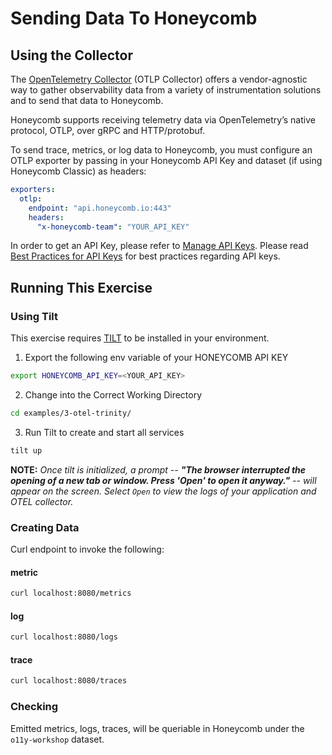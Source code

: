 # Sending Data To Honeycomb

## Using the Collector

The [OpenTelemetry Collector](https://opentelemetry.io/docs/collector/) (OTLP Collector) offers a vendor-agnostic way to gather observability data from a variety of instrumentation solutions and to send that data to Honeycomb.

Honeycomb supports receiving telemetry data via OpenTelemetry’s native protocol, OTLP, over gRPC and HTTP/protobuf.

To send trace, metrics, or log data to Honeycomb, you must configure an OTLP exporter by passing in your Honeycomb API Key and dataset (if using Honeycomb Classic) as headers:

```yaml
exporters:
  otlp:
    endpoint: "api.honeycomb.io:443"
    headers:
      "x-honeycomb-team": "YOUR_API_KEY"
```

In order to get an API Key, please refer to [Manage API Keys](https://docs.honeycomb.io/get-started/configure/environments/manage-api-keys/).
Please read [Best Practices for API Keys](https://docs.honeycomb.io/get-started/best-practices/api-keys/#use-different-api-keys-for-different-purposes) for best practices regarding API keys.

## Running This Exercise

### Using Tilt

This exercise requires [TILT](https://docs.tilt.dev/install.html) to be installed in your environment.

1. Export the following env variable of your HONEYCOMB API KEY

```bash
export HONEYCOMB_API_KEY=<YOUR_API_KEY>
```

2. Change into the Correct Working Directory

```bash
cd examples/3-otel-trinity/
```

3. Run Tilt to create and start all services

```bash
tilt up
```

**NOTE:** _Once tilt is initialized, a prompt -- **"The browser interrupted the opening of a new tab or window. Press 'Open' to open it anyway."** -- will appear on the screen. Select `Open` to view the logs of your application and OTEL collector._


### Creating Data

Curl endpoint to invoke the following:

#### metric

```bash
curl localhost:8080/metrics
```

#### log

```bash
curl localhost:8080/logs
```

#### trace

```bash
curl localhost:8080/traces
```

### Checking

Emitted metrics, logs, traces, will be queriable in Honeycomb under the `o11y-workshop` dataset.
